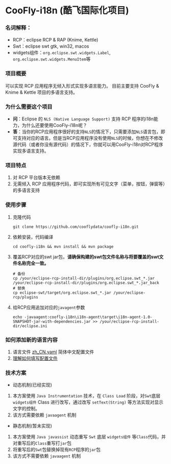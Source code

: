 ﻿# CooFly-i18n (酷飞国际化项目)

### 名词解释： 
* RCP：eclipse RCP & RAP (Knime, Kettle)
* Swt：eclipse swt gtk, win32, macos
* widgets组件：`org.eclipse.swt.widgets.Label`, `org.eclipse.swt.widgets.MenuItem`等

### 项目概要
可以实现 RCP 应用程序无倾入形式实现多语言能力。
目前主要支持 CooFly & Knime & Kettle 项目的多语言支持。

### 为什么需要这个项目
* **问**：Eclipse 的 `NLS (Native Language Support)` 支持 RCP 程序的i18n能力，为什么还要使用CooFly-i18n呢？
* **答**：当你的RCP应用程序很好的支持`NLS`的情况下，只需要添加`NLS`语言包，即可支持对应的语言。但是当RCP应用程序没有使用`NLS`的时候，你想在不修改源代码（或者你没有源代码）的情况下，你就可以用CooFly-i18n对RCP程序实现多语言支持。

### 项目特点
1. 对 RCP 平台版本无依赖
2. 无需倾入 RCP 应用程序代码，即可实现所有可见文字（菜单，按钮，弹窗等）的多语言支持

### 使用步骤
1. 克隆代码
    ```shell
    git clone https://github.com/cooflydata/coofly-i18n.git
    ```
2. 依赖安装，代码编译
    ```shell
    cd coofly-i18n && mvn install && mvn package
    ```
3. 覆盖RCP对应的swt jar包，**请确保构建的swt包文件名称与将要覆盖的swt文件名称完全一致。**
    ```shell
    # 备份
    cp /your/eclipse-rcp-install-dir/plugins/org.eclipse.swt_*.jar /your/eclipse-rcp-install-dir/plugins/org.eclipse.swt_*.jar_back
    # 替换
    cp eclipse-swt/target/org.eclipse.swt_*.jar /your/eclipse-rcp/plugins
    ```
4. 给RCP应用追加对应的`javagent`参数
    ```shell
    echo -javaagent:coofly-i18n\i18n-agent\target\i18n-agent-1.0-SNAPSHOT-jar-with-dependencies.jar >> /your/eclipse-rcp-install-dir/eclipse.ini
    ```

### 如何添加新的语言内容
1. 语言文件 [zh_CN.yaml](eclipse-swt%2Fsrc%2Fmain%2Fresources%2Fzh_CN.yaml) 简体中文配置文件
2. [理解如何填写配置文件](docs%2FHowConfigLang.md)

### 技术方案
* 动态机制(已经实现)
1. 本方案使用 `Java Instrumentation` 技术，在 `Class Load` 阶段，对`Swt`底层 `widgets组件` Class 进行改写，通过改写 `setText(String)` 等方法实现对显示文字的控制。
2. 该方式需要依赖 `javaagent` 机制

* 静态机制(暂未实现)
1. 本方案使用 `Java javassist` 动态重写 `Swt` 底层 `widgets组件`
       等`Class`代码，并对重写后的`Class`重写打`jar`包
2. 将重写后的`Swt`包替换掉现有`RCP`程序的`jar`包
3. 该方式不需要依赖 `javaagent` 机制
